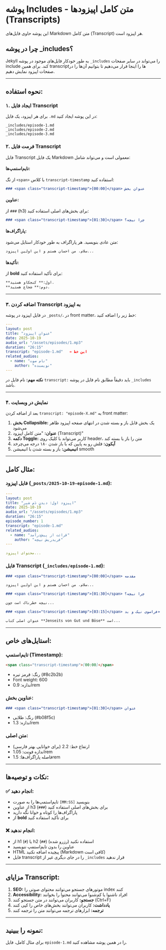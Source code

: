# پوشه Includes - متن کامل اپیزودها (Transcripts)

این پوشه حاوی فایل‌های Markdown متن کامل (Transcript) هر اپیزود است.

## چرا در پوشه _includes؟

Jekyll به طور خودکار فایل‌های موجود در پوشه `_includes` را می‌تواند در سایر صفحات include کند. برای همین transcriptها را اینجا قرار می‌دهیم تا بتوانیم آن‌ها را در صفحات اپیزود نمایش دهیم.

---

## نحوه استفاده:

### ۱. ایجاد فایل Transcript

برای هر اپیزود، یک فایل `.md` در این پوشه ایجاد کنید:

```
_includes/episode-1.md
_includes/episode-2.md
_includes/episode-3.md
```

### ۲. فرمت فایل Transcript

فایل Transcript یک فایل Markdown معمولی است و می‌تواند شامل:

#### **تایم‌استمپ‌ها:**
از تگ `<span>` با کلاس `transcript-timestamp` استفاده کنید:

```markdown
### <span class="transcript-timestamp">[00:00]</span> عنوان بخش
```

#### **عناوین:**
از `###` (h3) برای بخش‌های اصلی استفاده کنید:

```markdown
### <span class="transcript-timestamp">[01:30]</span> چرا نیچه؟
```

#### **پاراگراف‌ها:**
متن عادی بنویسید. هر پاراگراف به طور خودکار استایل می‌شود:

```markdown
سلام، من احسان هستم و این اولین اپیزود...
```

#### **تأکیدها:**
از **bold** برای تأکید استفاده کنید:

```markdown
**اول:** کنجکاو هستید.
**دوم:** شجاع هستید.
```

---

### ۳. اضافه کردن Transcript به اپیزود

در فایل اپیزود در پوشه `_posts/`، در front matter، خط زیر را اضافه کنید:

```yaml
---
layout: post
title: "عنوان اپیزود"
date: 2025-10-19
audio_url: "/assets/episodes/1.mp3"
duration: "26:15"
transcript: "episode-1.md"   ← این خط
related_audios:
  - name: "نام صوت"
    author: "نویسنده"
---
```

**نکته مهم:** نام فایل در `transcript:` باید دقیقاً مطابق نام فایل در پوشه `_includes` باشد.

---

### ۴. نمایش در وبسایت

بعد از اضافه کردن `transcript: "episode-X.md"` به front matter:

1. **بخش Collapsible:** یک بخش قابل باز و بسته شدن در انتهای صفحه اپیزود ظاهر می‌شود
2. **عنوان:** "متن کامل اپیزود (Transcript)"
3. **دکمه Toggle:** کاربر می‌تواند با کلیک روی header، متن را باز یا بسته کند
4. **آیکون:** فلش رو به پایین که با باز شدن ۱۸۰ درجه می‌چرخد
5. **انیمیشن:** باز و بسته شدن با انیمیشن smooth

---

## مثال کامل:

### فایل اپیزود (`_posts/2025-10-19-episode-1.md`):

```yaml
---
layout: post
title: "اپیزود اول: دیدنِ دَم شیر"
date: 2025-10-19
audio_url: "/assets/episodes/1.mp3"
duration: "26:15"
episode_number: 1
transcript: "episode-1.md"
related_audios:
  - name: "قرائت از پیش‌درآمد"
    author: "فریدریش نیچه"
---

محتوای اپیزود...
```

### فایل Transcript (`_includes/episode-1.md`):

```markdown
### <span class="transcript-timestamp">[00:00]</span> مقدمه

سلام، من احسان هستم و این اولین اپیزود...

### <span class="transcript-timestamp">[01:30]</span> چرا نیچه؟

نیچه خطرناک است چون...

### <span class="transcript-timestamp">[03:15]</span> کتاب «فراسوی نیک و بد»

عنوان اصلی کتاب **Jenseits von Gut und Böse** است...
```

---

## استایل‌های خاص:

### تایم‌استمپ (Timestamp):
```markdown
<span class="transcript-timestamp">[00:00]</span>
```
- رنگ: قرمز تیره (#8c2b2b)
- Font weight: 600
- اندازه: 0.9rem

### عناوین بخش:
```markdown
### <span class="transcript-timestamp">[01:30]</span> عنوان
```
- رنگ: طلایی (#b08f5c)
- اندازه: 1.3rem

### متن اصلی:
- ارتفاع خط: 2.2 (برای خوانایی بهتر فارسی)
- اندازه فونت: 1.05rem
- فاصله پاراگراف‌ها: 1.5rem

---

## نکات و توصیه‌ها:

### ✅ انجام دهید:
- تایم‌استمپ‌ها را به صورت `[MM:SS]` بنویسید
- از عناوین h3 (`###`) برای بخش‌های اصلی استفاده کنید
- پاراگراف‌ها را کوتاه و خوانا نگه دارید
- از **bold** برای تأکید استفاده کنید

### ❌ انجام ندهید:
- از h1 (`#`) یا h2 (`##`) استفاده نکنید (رزرو شده)
- عناوین را بدون تایم‌استمپ ننویسید
- HTML پیچیده اضافه نکنید (Markdown کافی است)
- فایل transcript را در جای دیگری غیر از `_includes` قرار ندهید

---

## مزایای Transcript:

1. **SEO:** موتورهای جستجو می‌توانند محتوای صوتی را index کنند
2. **Accessibility:** افراد ناشنوا یا کم‌شنوا می‌توانند محتوا را بخوانند
3. **جستجو:** کاربران می‌توانند در متن جستجو کنند (Ctrl+F)
4. **یادداشت:** کاربران می‌توانند بخش‌های خاص را کپی کنند
5. **ترجمه:** ابزارهای ترجمه می‌توانند متن را ترجمه کنند

---

## نمونه را ببینید:

برای مثال کامل، فایل `episode-1.md` را در همین پوشه مشاهده کنید.
